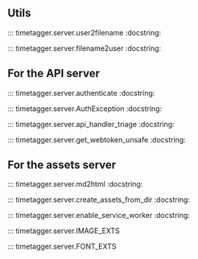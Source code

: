 
## Utils

::: timetagger.server.user2filename
    :docstring:

::: timetagger.server.filename2user
    :docstring:


## For the API server

::: timetagger.server.authenticate
    :docstring:


::: timetagger.server.AuthException
    :docstring:


::: timetagger.server.api_handler_triage
    :docstring:


::: timetagger.server.get_webtoken_unsafe
    :docstring:


## For the assets server

::: timetagger.server.md2html
    :docstring:

::: timetagger.server.create_assets_from_dir
    :docstring:

::: timetagger.server.enable_service_worker
    :docstring:

::: timetagger.server.IMAGE_EXTS

::: timetagger.server.FONT_EXTS

